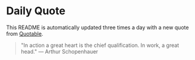 # Daily Quote


This README is automatically updated three times a day with a new quote from [Quotable](https://github.com/lukePeavey/quotable).






































> "In action a great heart is the chief qualification. In work, a great head."
> — Arthur Schopenhauer
